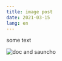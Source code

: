 ```yaml
---
title: image post
date: 2021-03-15
lang: en
---
```

some text

![doc and sauncho](/images/uploads/article_1064x.jpg "Doc and Sauncho Having a Beer")